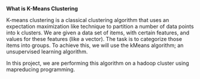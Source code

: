 <b>What is K-Means Clustering</b>

K-means clustering is a classical clustering algorithm that uses an expectation maximization like technique to partition a number of data points into k clusters. 
We are given a data set of items, with certain features, and values for these features (like a vector). The task is to categorize those items into groups. To achieve this, we will use the kMeans algorithm; an unsupervised learning algorithm.

In this project, we are performing this algorithm on a hadoop cluster using mapreducing programming.
